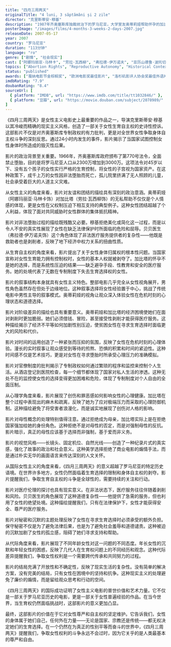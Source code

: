 ```yaml
---
title: "四月三周两天"
originalTitle: "4 luni, 3 săptămâni și 2 zile"
director: "克里斯蒂安·穆基"
description: "1987年齐奥塞斯库独裁统治下的罗马尼亚，大学室友奥蒂莉娅帮助怀孕的加比塔寻求非法堕胎。这部严峻而残酷的现实主义杰作以一夜的时间跨度，深刻揭示了专制政权对女性身体的控制，以及女性为争取生育自主权而进行的勇敢抗争。"
posterImage: "/images/films/4-months-3-weeks-2-days-2007.jpg"
releaseDate: 2007-05-17
year: 2007
country: "罗马尼亚"
duration: "113分钟"
language: "ro"
genre: ["剧情", "社会现实"]
cast: ["阿娜玛丽亚·马林卡", "劳拉·瓦西柳", "弗拉德·伊万诺夫", "亚历山德鲁·波托切安", "利米亚·乌加罗夫"]
topics: ["Abortion Rights", "Reproductive Autonomy", "Historical Context", "Political Participation", "Bodily Autonomy", "Anti-Feminism Studies", "Female Friendship", "Legal Equality"]
status: "published"
awards: ["戛纳电影节金棕榈奖", "欧洲电影奖最佳影片", "洛杉矶影评人协会奖最佳外语片", "伦敦影评人协会奖最佳外语片", "芝加哥影评人协会奖最佳外语片"]
imdbRating: "7.9"
doubanRating: "8.4"
sourceUrl: [
  { platform: "IMDB", url: "https://www.imdb.com/title/tt1032846/" },
  { platform: "豆瓣", url: "https://movie.douban.com/subject/2078989/" }
]
---
```


《四月三周两天》是女性主义电影史上最重要的作品之一，导演克里斯蒂安·穆基以其冷峻而精确的现实主义风格，创造了一部关于女性生育自主权的史诗性控诉。这部影片不仅是对齐奥塞斯库专制政权的有力批判，更是对全世界女性争取身体自主权斗争的深刻反思。通过24小时内发生的事件，影片揭示了当国家试图控制女性身体时所造成的毁灭性后果。

影片的政治背景至关重要。1966年，齐奥塞斯库政府颁布了第770号法令，全面禁止堕胎，目的是将罗马尼亚人口从2300万增加到3000万。这项法令对45岁以下、没有五个孩子的女性实行严格的生育控制，将女性的子宫视为国家资产。在这种政策下，成千上万的女性因非法堕胎而死亡，孤儿院里挤满了无人照顾的儿童，社会承受着巨大的人道主义灾难。

从女性主义的角度来看，影片对友谊和团结的描绘具有深刻的政治意涵。奥蒂莉娅（阿娜玛丽亚·马林卡饰）对加比塔（劳拉·瓦西柳饰）的无私帮助不仅仅是个人情感的体现，更是女性在父权制压迫下相互支持的典型例子。这种女性团结超越了个人利益，体现了面对共同威胁时女性群体的集体抵抗精神。

影片对非法堕胎过程的描绘既残酷又必要。穆基拒绝美化或简化这一过程，而是以令人不安的真实性展现了女性在缺乏法律保护时所面临的危险和屈辱。贝贝医生（弗拉德·伊万诺夫饰）这个角色体现了非法医疗服务提供者的复杂性——他既是救助者也是剥削者，反映了地下经济中权力关系的扭曲性质。

从生育自主权的角度来看，影片提出了关于女性身体归属权的根本性问题。当国家宣称对女性生育能力拥有控制权时，女性的基本人权就被剥夺了。加比塔的怀孕不是她的选择，而是系统性压迫的结果——缺乏避孕手段、性教育和安全的医疗服务。她的处境代表了无数在专制制度下失去生育选择权的女性。

影片的叙事结构本身就具有女性主义特色。整部电影几乎完全从女性视角展开，男性角色虽然存在但处于边缘地位。这种叙事选择将女性经验置于中心，挑战了传统电影中男性主导的叙事模式。奥蒂莉娅的视角让观众深入体验女性在危机时刻的心理状态和道德选择。

影片对阶级差异的描绘也具有重要意义。奥蒂莉娅和加比塔的经济困境使她们在面对剥削时更加脆弱。她们必须借钱、冒险，甚至接受性剥削才能获得医疗服务。这种描绘揭示了经济不平等如何加剧性别压迫，使贫困女性在寻求生育选择时面临更大的风险和代价。

影片对时间的运用创造了一种紧张而压抑的氛围，反映了女性在危机时刻的心理体验。漫长的实时叙事让观众感受到等待的煎熬、恐惧的积累和时间的紧迫性。这种时间感不仅是艺术技巧，更是对女性在寻求堕胎时所承受心理压力的准确模拟。

影片对官僚制度的批判揭示了专制政权如何通过繁琐的程序和监控来控制个人生活。从酒店登记到医院检查，每一个细节都体现了国家对私人生活的渗透。这种无处不在的监控使女性的选择变得更加困难和危险，体现了专制制度对个人自由的全面压制。

从心理学角度来看，影片展现了创伤和罪恶感如何影响女性的心理健康。加比塔在整个过程中表现出的麻木和疏离，反映了她为了应对极端压力而采取的心理防御机制。这种描绘避免了将受害者浪漫化，而是诚实地展现了创伤对人格的影响。

影片对母性概念的处理特别值得注意。通过拒绝成为母亲，加比塔实际上是在拒绝国家强加给她的身份角色。这种拒绝不是对母性的否定，而是对强制母性的反抗。影片暗示，真正的母性应该基于选择而非强制，基于爱而非义务。

影片的视觉风格——长镜头、固定机位、自然光线——创造了一种纪录片式的真实感，强化了故事的政治和社会意义。这种美学选择拒绝了商业电影的煽情手法，而是通过朴实无华的画面语言来传达深刻的人文关怀。

从国际女性主义的角度来看，《四月三周两天》的意义超越了罗马尼亚的特定历史语境。在世界许多地方，女性仍然面临着生育选择的限制和身体自主权的剥夺。影片提醒我们，争取生育自主权的斗争是全球性的，需要持续的关注和行动。

影片对医疗伦理的探讨也具有现实意义。在非法状态下，医疗服务往往伴随着剥削和风险。贝贝医生的角色展现了这种道德复杂性——他提供了急需的服务，但也利用了女性的绝望处境。这种描绘提醒我们，只有在法律保护下，女性才能获得安全、尊严的医疗服务。

影片对秘密和沉默的主题处理反映了女性在寻求生育选择时必须承受的额外负担。保守秘密不仅是为了避免法律后果，也是为了避免社会羞辱和道德谴责。这种被迫的沉默加剧了女性的孤立感，阻碍了她们寻求支持和帮助。

从代际角度来看，影片展现了不同年龄女性对这一问题的不同态度。年长女性的沉默和年轻女性的困惑，反映了几代人在生育权问题上的不同经历和观念。这种代际差异提醒我们，争取女性权利是一个需要跨代传承和共同努力的过程。

影片的结局充满了开放性和不确定性，反映了现实生活的复杂性。没有简单的解决方案，没有完美的结局，只有女性在困境中的坚持和抗争。这种现实主义的处理避免了廉价的煽情，而是留给观众思考和行动的空间。

《四月三周两天》的国际成功证明了女性主义电影的普世价值和艺术力量。它不仅是一部关于罗马尼亚历史的电影，更是一部关于女性普遍经验的作品。在当今世界，当生育权仍然面临挑战时，这部影片的意义更加凸显。

最终，这部影片的价值在于它对女性尊严和自主权的坚定维护。它告诉我们，女性的身体属于她们自己，任何外在力量——无论是国家、宗教还是传统——都无权决定她们的生育选择。在一个仍然在为真正的性别平等而奋斗的世界中，《四月三周两天》提醒我们，争取女性权利的斗争永远不会过时，因为它关乎的是人类最基本的尊严和自由。